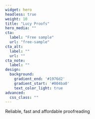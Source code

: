 ```yaml
---
widget: hero
headless: true
weight: 10
title: "Lucy Proofs"
hero_media: ""
cta:
  label: "Free sample"
  url: "free-sample"
cta_alt:
  label: ""
  url: ""
cta_note:
  label: ""
design:
  background:
    gradient_end: '#1976d2'
    gradient_start: '#004ba0'
    text_color_light: true
advanced:
  css_class: ""
---
```


Reliable, fast and affordable proofreading